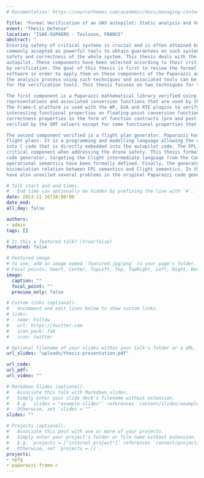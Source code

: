 ```yaml
---
# Documentation: https://sourcethemes.com/academic/docs/managing-content/

Title: "Formal Verification of an UAV autopilot: Static analysis and Verified Code Generation"
event: "Thesis Defense"
location: "ISAE-SUPAERO - Toulouse, FRANCE" 
abstract: "
Ensuring safety of critical systems is crucial and is often attained by extensive testing of the system. Formal methods are now
commonly accepted as powerful tools to obtain guarantees on such systems, even if it is generally not possible to formally prove the
safety and correctness of the whole system. This thesis deals with the formal verification of some software components of an
autopilot. These components have been selected according to their criticality and should therefore be correct by construction and/or
by verification. The goal of this thesis is first to review the formal verification and program proof methods that can be applied to such
software in order to apply them on these components of the Paparazzi autopilot developed at ENAC. This thesis also aims to see if
the analysis process using such techniques and associated tools can be applied on projects that already exist and are not designed
for the verification tools. This thesis focuses on two techniques for the verification of two specific components of Paparazzi.

The first component is a Paparazzi mathematical library verified using the Frama-C platform. This library provides different UAV state
representations and associated conversion functions that are used by the drone control system in order to take flight decisions.
The Frama-C platform is used with the WP, EVA and RTE plugins to verify the absence of runtime errors in the library and some
interesting functional properties on floating-point conversion functions. This verification work required the specification of the
correctness properties in the form of function contracts (pre and post condition). The majority of the contracts were automatically
verified by the SMT solvers except for some functional properties that must be manually helped using the Coq proof assistant.

The second component verified is a flight plan generator. Paparazzi has a domain specific language called FPL, used to specify
flight plans. It is a programming and modelling language allowing the expression of complex missions. FPL missions are compiled
into C code that is directly embedded into the autopilot code. The FPL to C code generator, currently written in OCaml, is therefore a
critical component when addressing the drone safety. This thesis formally verifies the FPL compilation process. First, three-pass
code generator, targeting the Clight intermediate language from the CompCert suite has been developed in Coq. Then, an
operational semantics have been formally defined. Finally, the generator has been formally verified by manually proving a
bisimulation relation between FPL semantics and Clight semantics. In the course of the formalization and verification process, we
have also unveiled several problems in the original Paparazzi code generator."

# Talk start and end times.
#   End time can optionally be hidden by prefixing the line with `#`.
date: 2023-11-16T10:00:00
date_end: 
all_day: false

authors: 
- admin
tags: []

# Is this a featured talk? (true/false)
featured: false

# Featured image
# To use, add an image named `featured.jpg/png` to your page's folder. 
# Focal points: Smart, Center, TopLeft, Top, TopRight, Left, Right, BottomLeft, Bottom, BottomRight.
image:
  caption: ""
  focal_point: ""
  preview_only: false

# Custom links (optional).
#   Uncomment and edit lines below to show custom links.
# links:
# - name: Follow
#   url: https://twitter.com
#   icon_pack: fab
#   icon: twitter

# Optional filename of your slides within your talk's folder or a URL.
url_slides: "uploads/thesis-presentation.pdf"

url_code:
url_pdf:
url_video: ""

# Markdown Slides (optional).
#   Associate this talk with Markdown slides.
#   Simply enter your slide deck's filename without extension.
#   E.g. `slides = "example-slides"` references `content/slides/example-slides.md`.
#   Otherwise, set `slides = ""`.
slides: ""

# Projects (optional).
#   Associate this post with one or more of your projects.
#   Simply enter your project's folder or file name without extension.
#   E.g. `projects = ["internal-project"]` references `content/project/deep-learning/index.md`.
#   Otherwise, set `projects = []`.
projects:
- vpfg
- paparazzi-frama-c
---
```


